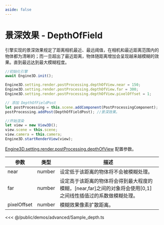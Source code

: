 ```yaml
---
aside: false
---
```

# 景深效果 - DepthOfField
引擎实现的景深效果规定了距离相机最近、最远阈值，在相机和最近距离范围内的物体都为清晰的；而一旦超出了最近距离，物体随距离增加会呈现越来越模糊的效果。直到最远达到最大模糊程度。
```ts
//初始化引擎
await Engine3D.init();

Engine3D.setting.render.postProcessing.depthOfView.near = 150;
Engine3D.setting.render.postProcessing.depthOfView.far = 300;
Engine3D.setting.render.postProcessing.depthOfView.pixelOffset = 1;

// 添加 DepthOfFieldPost
let postProcessing = this.scene.addComponent(PostProcessingComponent);
postProcessing.addPost(DepthOfFieldPost); //景深效果。

//开始渲染
let view = new View3D();
view.scene = this.scene;
view.camera = this.camera;
Engine3D.startRenderView(view);
```

[Engine3D.setting.render.postProcessing.depthOfView](../../api/types/DepthOfViewSetting.md) 配置参数。

| 参数 | 类型 | 描述 |
| --- | --- | --- |
| near | number | 设定低于该距离的物体将不会被模糊处理。|
| far | number | 设定高于该距离的物体将会得到最大程度的模糊，[near,far]之间的对象将会使用[0,1]之间线性插值过的系数做模糊处理。|
| pixelOffset | number | 模糊效果像素扩散距离。|

<Demo src="/demos/advanced/Sample_depth.ts"></Demo>

<<< @/public/demos/advanced/Sample_depth.ts